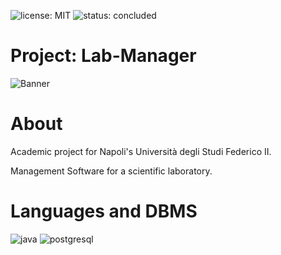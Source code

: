 ![license: MIT](https://badgen.net/badge/license/MIT/blue)
![status: concluded](https://badgen.net/badge/status/concluded/green)
# Project: Lab-Manager
![Banner](https://user-images.githubusercontent.com/43990877/213590461-9bf2f97d-aa42-4859-b72c-5c7dfdda920d.png)

# About
Academic project for Napoli's Università degli Studi Federico II.

Management Software for a scientific laboratory.

# Languages and DBMS
![java](https://user-images.githubusercontent.com/43990877/213591687-61493d37-9280-4c45-823b-cc5f9a01dea0.png)
![postgresql](https://user-images.githubusercontent.com/43990877/213591915-794088c7-dadd-4835-bbef-2affc6370ea9.png)

